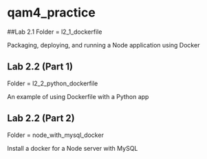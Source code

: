 # qam4_practice
 


##Lab 2.1
Folder = l2_1_dockerfile

Packaging, deploying, and running a Node application using Docker

## Lab 2.2 (Part 1)

Folder = l2_2_python_dockerfile

An example of using  Dockerfile with a Python app


## Lab 2.2 (Part 2)

Folder = node_with_mysql_docker

Install a docker for a Node server with MySQL